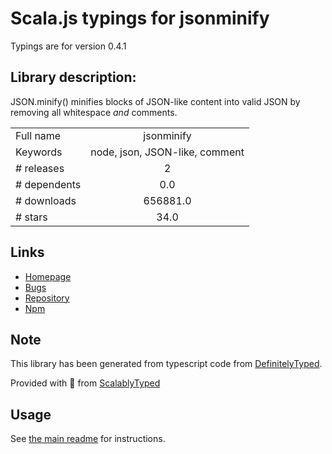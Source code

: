 
# Scala.js typings for jsonminify

Typings are for version 0.4.1

## Library description:
JSON.minify() minifies blocks of JSON-like content into valid JSON by removing all whitespace *and* comments.

|                    |                 |
| ------------------ | :-------------: |
| Full name          | jsonminify |
| Keywords           | node, json, JSON-like, comment |
| # releases         | 2 |
| # dependents       | 0.0 |
| # downloads        | 656881.0 |
| # stars            | 34.0 |

## Links
- [Homepage](https://github.com/fkei/JSON.minify)
- [Bugs](https://github.com/fkei/JSON.minify/issues)
- [Repository](https://github.com/fkei/JSON.minify)
- [Npm](https://www.npmjs.com/package/jsonminify)
    


## Note
This library has been generated from typescript code from [DefinitelyTyped](https://definitelytyped.org).

Provided with :purple_heart: from [ScalablyTyped](https://github.com/oyvindberg/ScalablyTyped)

## Usage
See [the main readme](../../readme.md) for instructions.



